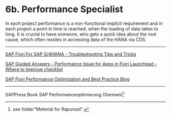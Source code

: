 # 6b. Performance Specialist

In each project performance is a non-functional implicit requirement and in each project a point in time is reached, when the loading of data takes to long. It is crucial to have someone, who gets a quick idea about the root cause, which often resides in accessing data of the HANA via CDS.

---

[SAP Fiori For SAP S/4HANA - Troubleshooting Tips and Tricks](https://www.sap.com/documents/2017/11/9abe236d-df7c-0010-82c7-eda71af511fa.html)

[SAP Guided Answers - Performance Issue for Apps in Fiori Launchpad - Where to Improve checklist](https://gad5158842f.us2.hana.ondemand.com/dtp/viewer/#/tree/1775/actions/22992)

[SAP Fiori Performance Optimization and Best Practice Blog](https://blogs.sap.com/2021/09/21/sap-fiori-for-sap-s-4hana-performance-optimization-and-best-practice-part-1-tools-and-tracing/)

---

SAPPress Book SAP Performanceoptimierung (German)[^1]

[^1]: see folder"Meterial for Rapunzel".
